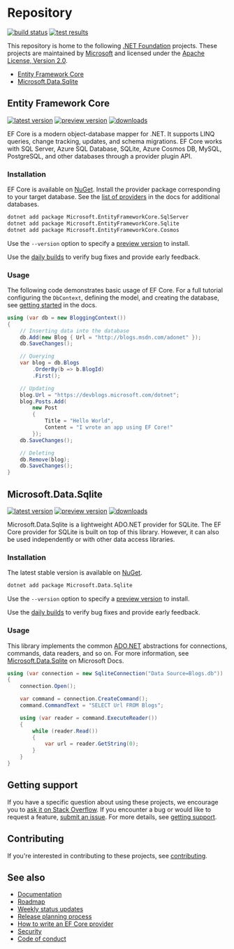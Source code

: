 Repository
==========

[![build status](https://img.shields.io/azure-devops/build/dnceng/public/51/master)](https://dev.azure.com/dnceng/public/_build?definitionId=51) [![test results](https://img.shields.io/azure-devops/tests/dnceng/public/51/master)](https://dev.azure.com/dnceng/public/_build?definitionId=51)

This repository is home to the following [.NET Foundation](https://dotnetfoundation.org/) projects. These projects are maintained by [Microsoft](https://github.com/microsoft) and licensed under the [Apache License, Version 2.0](LICENSE.txt).

* [Entity Framework Core](#entity-framework-core)
* [Microsoft.Data.Sqlite](#microsoftdatasqlite)

Entity Framework Core
--------------------

[![latest version](https://img.shields.io/nuget/v/Microsoft.EntityFrameworkCore)](https://www.nuget.org/packages/Microsoft.EntityFrameworkCore) [![preview version](https://img.shields.io/nuget/vpre/Microsoft.EntityFrameworkCore)](https://www.nuget.org/packages/Microsoft.EntityFrameworkCore/absoluteLatest) [![downloads](https://img.shields.io/nuget/dt/Microsoft.EntityFrameworkCore)](https://www.nuget.org/packages/Microsoft.EntityFrameworkCore)

EF Core is a modern object-database mapper for .NET. It supports LINQ queries, change tracking, updates, and schema migrations. EF Core works with SQL Server, Azure SQL Database, SQLite, Azure Cosmos DB, MySQL, PostgreSQL, and other databases through a provider plugin API.

### Installation

EF Core is available on [NuGet](https://www.nuget.org/packages/Microsoft.EntityFrameworkCore). Install the provider package corresponding to your target database. See the [list of providers](https://docs.microsoft.com/ef/core/providers/) in the docs for additional databases.

```sh
dotnet add package Microsoft.EntityFrameworkCore.SqlServer
dotnet add package Microsoft.EntityFrameworkCore.Sqlite
dotnet add package Microsoft.EntityFrameworkCore.Cosmos
```

Use the `--version` option to specify a [preview version](https://www.nuget.org/packages/Microsoft.EntityFrameworkCore/absoluteLatest) to install.

Use the [daily builds](https://github.com/dotnet/aspnetcore/blob/master/docs/DailyBuilds.md) to verify bug fixes and provide early feedback.

### Usage

The following code demonstrates basic usage of EF Core. For a full tutorial configuring the `DbContext`, defining the model, and creating the database, see [getting started](https://docs.microsoft.com/ef/core/get-started/) in the docs.

```cs
using (var db = new BloggingContext())
{
    // Inserting data into the database
    db.Add(new Blog { Url = "http://blogs.msdn.com/adonet" });
    db.SaveChanges();

    // Querying
    var blog = db.Blogs
        .OrderBy(b => b.BlogId)
        .First();

    // Updating
    blog.Url = "https://devblogs.microsoft.com/dotnet";
    blog.Posts.Add(
        new Post
        {
            Title = "Hello World",
            Content = "I wrote an app using EF Core!"
        });
    db.SaveChanges();

    // Deleting
    db.Remove(blog);
    db.SaveChanges();
}
```

Microsoft.Data.Sqlite
--------------------

[![latest version](https://img.shields.io/nuget/v/Microsoft.Data.Sqlite)](https://www.nuget.org/packages/Microsoft.Data.Sqlite) [![preview version](https://img.shields.io/nuget/vpre/Microsoft.Data.Sqlite)](https://www.nuget.org/packages/Microsoft.Data.Sqlite/absoluteLatest) [![downloads](https://img.shields.io/nuget/dt/Microsoft.Data.Sqlite.Core)](https://www.nuget.org/packages/Microsoft.Data.Sqlite)

Microsoft.Data.Sqlite is a lightweight ADO.NET provider for SQLite. The EF Core provider for SQLite is built on top of this library. However, it can also be used independently or with other data access libraries.

### Installation

The latest stable version is available on [NuGet](https://www.nuget.org/packages/Microsoft.Data.Sqlite).

```sh
dotnet add package Microsoft.Data.Sqlite
```

Use the `--version` option to specify a [preview version](https://www.nuget.org/packages/Microsoft.Data.Sqlite/absoluteLatest) to install.

Use the [daily builds](https://github.com/dotnet/aspnetcore/blob/master/docs/DailyBuilds.md) to verify bug fixes and provide early feedback.

### Usage

This library implements the common [ADO.NET](https://docs.microsoft.com/dotnet/framework/data/adonet/) abstractions for connections, commands, data readers, and so on. For more information, see [Microsoft.Data.Sqlite](https://docs.microsoft.com/dotnet/standard/data/sqlite/) on Microsoft Docs.

```cs
using (var connection = new SqliteConnection("Data Source=Blogs.db"))
{
    connection.Open();

    var command = connection.CreateCommand();
    command.CommandText = "SELECT Url FROM Blogs";

    using (var reader = command.ExecuteReader())
    {
        while (reader.Read())
        {
            var url = reader.GetString(0);
        }
    }
}
```

Getting support
---------------

If you have a specific question about using these projects, we encourage you to [ask it on Stack Overflow](https://stackoverflow.com/questions/tagged/entity-framework-core*?tab=Votes). If you encounter a bug or would like to request a feature, [submit an issue](https://github.com/dotnet/efcore/issues/new/choose). For more details, see [getting support](.github/SUPPORT.md).

Contributing
------------

If you're interested in contributing to these projects, see [contributing](.github/CONTRIBUTING.md).

See also
--------

* [Documentation](https://docs.microsoft.com/ef/core/)
* [Roadmap](https://docs.microsoft.com/ef/core/what-is-new/roadmap)
* [Weekly status updates](https://github.com/dotnet/efcore/issues/15403)
* [Release planning process](https://docs.microsoft.com/ef/core/what-is-new/#release-planning-process)
* [How to write an EF Core provider](https://docs.microsoft.com/ef/core/providers/writing-a-provider)
* [Security](./docs/security.md)
* [Code of conduct](.github/CODE_OF_CONDUCT.md)
